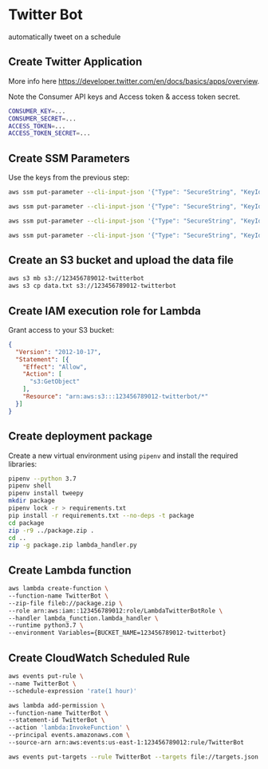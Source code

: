 # Twitter Bot

automatically tweet on a schedule

## Create Twitter Application

More info here <https://developer.twitter.com/en/docs/basics/apps/overview>.

Note the Consumer API keys and Access token & access token secret.

```sh
CONSUMER_KEY=...
CONSUMER_SECRET=...
ACCESS_TOKEN=...
ACCESS_TOKEN_SECRET=...
```

## Create SSM Parameters

Use the keys from the previous step:

```sh
aws ssm put-parameter --cli-input-json '{"Type": "SecureString", "KeyId": "alias/aws/ssm", "Name": "/TwitterBot/consumer_key", "Value": "'"$CONSUMER_KEY"'"}'

aws ssm put-parameter --cli-input-json '{"Type": "SecureString", "KeyId": "alias/aws/ssm", "Name": "/TwitterBot/consumer_secret", "Value": "'"$CONSUMER_SECRET"'"}'

aws ssm put-parameter --cli-input-json '{"Type": "SecureString", "KeyId": "alias/aws/ssm", "Name": "/TwitterBot/access_token", "Value": "'"$ACCESS_TOKEN"'"}'

aws ssm put-parameter --cli-input-json '{"Type": "SecureString", "KeyId": "alias/aws/ssm", "Name": "/TwitterBot/access_token_secret", "Value": "'"$ACCESS_TOKEN_SECRET"'"}'
```

## Create an S3 bucket and upload the data file

```sh
aws s3 mb s3://123456789012-twitterbot
aws s3 cp data.txt s3://123456789012-twitterbot
```

## Create IAM execution role for Lambda

Grant access to your S3 bucket:

```json
{
  "Version": "2012-10-17",
  "Statement": [{
    "Effect": "Allow",
    "Action": [
      "s3:GetObject"
    ],
    "Resource": "arn:aws:s3:::123456789012-twitterbot/*"
  }]
}
```

## Create deployment package

Create a new virtual environment using `pipenv` and install the required libraries:

```sh
pipenv --python 3.7
pipenv shell
pipenv install tweepy
mkdir package
pipenv lock -r > requirements.txt
pip install -r requirements.txt --no-deps -t package
cd package
zip -r9 ../package.zip .
cd ..
zip -g package.zip lambda_handler.py
```

<!--
## Update Lambda funcion

```sh
aws lambda update-function-code --function-name TwitterBot --zip-file fileb://package.zip
``` -->

## Create Lambda function

```sh
aws lambda create-function \
--function-name TwitterBot \
--zip-file fileb://package.zip \
--role arn:aws:iam::123456789012:role/LambdaTwitterBotRole \
--handler lambda_function.lambda_handler \
--runtime python3.7 \
--environment Variables={BUCKET_NAME=123456789012-twitterbot}
```

## Create CloudWatch Scheduled Rule

```sh
aws events put-rule \
--name TwitterBot \
--schedule-expression 'rate(1 hour)'

aws lambda add-permission \
--function-name TwitterBot \
--statement-id TwitterBot \
--action 'lambda:InvokeFunction' \
--principal events.amazonaws.com \
--source-arn arn:aws:events:us-east-1:123456789012:rule/TwitterBot

aws events put-targets --rule TwitterBot --targets file://targets.json
```